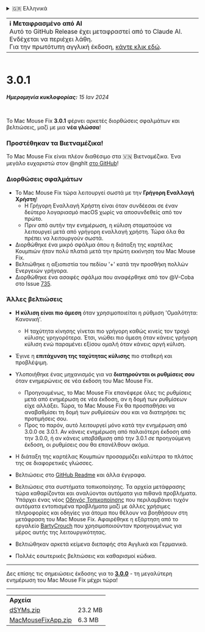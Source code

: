 <details>
<summary>🇬🇷 Ελληνικά</summary>

[🇬🇧 English (GitHub)](https://github.com/noah-nuebling/mac-mouse-fix/releases/tag/3.0.1)\
[🇦🇩 Català](https://redirect.macmousefix.com/?target=mmf-release&tag=3.0.1&locale=ca)\
[🇩🇪 Deutsch](https://redirect.macmousefix.com/?target=mmf-release&tag=3.0.1&locale=de)\
[🇪🇸 Español](https://redirect.macmousefix.com/?target=mmf-release&tag=3.0.1&locale=es)\
[🇫🇷 Français](https://redirect.macmousefix.com/?target=mmf-release&tag=3.0.1&locale=fr)\
[🇮🇩 Indonesia](https://redirect.macmousefix.com/?target=mmf-release&tag=3.0.1&locale=id)\
[🇮🇹 Italiano](https://redirect.macmousefix.com/?target=mmf-release&tag=3.0.1&locale=it)\
[🇭🇺 Magyar](https://redirect.macmousefix.com/?target=mmf-release&tag=3.0.1&locale=hu)\
[🇳🇱 Nederlands](https://redirect.macmousefix.com/?target=mmf-release&tag=3.0.1&locale=nl)\
[🇵🇱 Polski](https://redirect.macmousefix.com/?target=mmf-release&tag=3.0.1&locale=pl)\
[🇧🇷 Português (Brasil)](https://redirect.macmousefix.com/?target=mmf-release&tag=3.0.1&locale=pt-BR)\
[🇵🇹 Português (Portugal)](https://redirect.macmousefix.com/?target=mmf-release&tag=3.0.1&locale=pt-PT)\
[🇷🇴 Română](https://redirect.macmousefix.com/?target=mmf-release&tag=3.0.1&locale=ro)\
[🇸🇪 Svenska](https://redirect.macmousefix.com/?target=mmf-release&tag=3.0.1&locale=sv)\
[🇻🇳 Tiếng Việt](https://redirect.macmousefix.com/?target=mmf-release&tag=3.0.1&locale=vi)\
[🇹🇷 Türkçe](https://redirect.macmousefix.com/?target=mmf-release&tag=3.0.1&locale=tr)\
[🇨🇿 Čeština](https://redirect.macmousefix.com/?target=mmf-release&tag=3.0.1&locale=cs)\
**🇬🇷 Ελληνικά**\
[🇷🇺 Русский](https://redirect.macmousefix.com/?target=mmf-release&tag=3.0.1&locale=ru)\
[🇺🇦 Українська](https://redirect.macmousefix.com/?target=mmf-release&tag=3.0.1&locale=uk)\
[🇮🇱 עברית](https://redirect.macmousefix.com/?target=mmf-release&tag=3.0.1&locale=he)\
[🇸🇦 العربية](https://redirect.macmousefix.com/?target=mmf-release&tag=3.0.1&locale=ar)\
[🇮🇳 हिन्दी](https://redirect.macmousefix.com/?target=mmf-release&tag=3.0.1&locale=hi)\
[🇹🇭 ไทย](https://redirect.macmousefix.com/?target=mmf-release&tag=3.0.1&locale=th)\
[🇨🇳 中文 (简体)](https://redirect.macmousefix.com/?target=mmf-release&tag=3.0.1&locale=zh-Hans)\
[🇨🇳 中文 (繁體)](https://redirect.macmousefix.com/?target=mmf-release&tag=3.0.1&locale=zh-Hant)\
[🇭🇰 中文（香港)](https://redirect.macmousefix.com/?target=mmf-release&tag=3.0.1&locale=zh-HK)\
[🇯🇵 日本語](https://redirect.macmousefix.com/?target=mmf-release&tag=3.0.1&locale=ja)\
[🇰🇷 한국어](https://redirect.macmousefix.com/?target=mmf-release&tag=3.0.1&locale=ko)\
[Help translate Mac Mouse Fix to different languages!](https://github.com/noah-nuebling/mac-mouse-fix/discussions/731)
</details>
<table align=><td>
<b>ℹ️ Μεταφρασμένο από AI</b><br>
Αυτό το GitHub Release έχει μεταφραστεί από το Claude AI. Ενδέχεται να περιέχει λάθη.<br>
Για την πρωτότυπη αγγλική έκδοση, <a href="https://github.com/noah-nuebling/mac-mouse-fix/releases/tag/3.0.1">κάντε κλικ εδώ</a>.
</td></table>

<table></table>

# 3.0.1
***Ημερομηνία κυκλοφορίας:** 15 Ιαν 2024*

<br>

Το Mac Mouse Fix **3.0.1** φέρνει αρκετές διορθώσεις σφαλμάτων και βελτιώσεις, μαζί με μια **νέα γλώσσα**!

### Προστέθηκαν τα Βιετναμέζικα!

Το Mac Mouse Fix είναι πλέον διαθέσιμο στα 🇻🇳 Βιετναμέζικα. Ένα μεγάλο ευχαριστώ στον @nghlt [στο GitHub](https://GitHub.com/nghlt)!

### Διορθώσεις σφαλμάτων

- Το Mac Mouse Fix τώρα λειτουργεί σωστά με την **Γρήγορη Εναλλαγή Χρήστη**!
  - Η Γρήγορη Εναλλαγή Χρήστη είναι όταν συνδέεσαι σε έναν δεύτερο λογαριασμό macOS χωρίς να αποσυνδεθείς από τον πρώτο.
  - Πριν από αυτήν την ενημέρωση, η κύλιση σταματούσε να λειτουργεί μετά από γρήγορη εναλλαγή χρήστη. Τώρα όλα θα πρέπει να λειτουργούν σωστά.
- Διορθώθηκε ένα μικρό σφάλμα όπου η διάταξη της καρτέλας Κουμπιών ήταν πολύ πλατιά μετά την πρώτη εκκίνηση του Mac Mouse Fix.
- Βελτιώθηκε η αξιοπιστία του πεδίου '+' κατά την προσθήκη πολλών Ενεργειών γρήγορα.
- Διορθώθηκε ένα ασαφές σφάλμα που αναφέρθηκε από τον @V-Coba στο Issue [735](https://github.com/noah-nuebling/mac-mouse-fix/issues/735).

### Άλλες βελτιώσεις

- **Η κύλιση είναι πιο άμεση** όταν χρησιμοποιείται η ρύθμιση 'Ομαλότητα: Κανονική'.
  - Η ταχύτητα κίνησης γίνεται πιο γρήγορη καθώς κινείς τον τροχό κύλισης γρηγορότερα. Έτσι, νιώθει πιο άμεση όταν κάνεις γρήγορη κύλιση ενώ παραμένει εξίσου ομαλή όταν κάνεις αργή κύλιση.

- Έγινε η **επιτάχυνση της ταχύτητας κύλισης** πιο σταθερή και προβλέψιμη.
- Υλοποιήθηκε ένας μηχανισμός για να **διατηρούνται οι ρυθμίσεις σου** όταν ενημερώνεις σε νέα έκδοση του Mac Mouse Fix.
  - Προηγουμένως, το Mac Mouse Fix επανέφερε όλες τις ρυθμίσεις μετά από ενημέρωση σε νέα έκδοση, αν η δομή των ρυθμίσεων είχε αλλάξει. Τώρα, το Mac Mouse Fix θα προσπαθήσει να αναβαθμίσει τη δομή των ρυθμίσεών σου και να διατηρήσει τις προτιμήσεις σου.
  - Προς το παρόν, αυτό λειτουργεί μόνο κατά την ενημέρωση από 3.0.0 σε 3.0.1. Αν κάνεις ενημέρωση από παλαιότερη έκδοση από την 3.0.0, ή αν κάνεις _υποβάθμιση_ από την 3.0.1 _σε_ προηγούμενη έκδοση, οι ρυθμίσεις σου θα επανέλθουν ακόμα.
- Η διάταξη της καρτέλας Κουμπιών προσαρμόζει καλύτερα το πλάτος της σε διαφορετικές γλώσσες.
- Βελτιώσεις στο [GitHub Readme](https://github.com/noah-nuebling/mac-mouse-fix#background) και άλλα έγγραφα.
- Βελτιώσεις στα συστήματα τοπικοποίησης. Τα αρχεία μετάφρασης τώρα καθαρίζονται και αναλύονται αυτόματα για πιθανά προβλήματα. Υπάρχει ένας νέος [Οδηγός Τοπικοποίησης](https://github.com/noah-nuebling/mac-mouse-fix/discussions/731) που περιλαμβάνει τυχόν αυτόματα εντοπισμένα προβλήματα μαζί με άλλες χρήσιμες πληροφορίες και οδηγίες για άτομα που θέλουν να βοηθήσουν στη μετάφραση του Mac Mouse Fix. Αφαιρέθηκε η εξάρτηση από το εργαλείο [BartyCrouch](https://github.com/FlineDev/BartyCrouch) που χρησιμοποιούνταν προηγουμένως για μέρος αυτής της λειτουργικότητας.
- Βελτιώθηκαν αρκετά κείμενα διεπαφής στα Αγγλικά και Γερμανικά.
- Πολλές εσωτερικές βελτιώσεις και καθαρισμοί κώδικα.

---

Δες επίσης τις σημειώσεις έκδοσης για το [**3.0.0**](https://redirect.macmousefix.com/?target=mmf-release&tag=3.0.0&locale=el) - τη μεγαλύτερη ενημέρωση του Mac Mouse Fix μέχρι τώρα!

---

<table align="start">
<tr>
    <td colspan=2>
        <b>Αρχεία</b>
    </td>
</tr>
<tr>
    <td><a href="https://github.com/noah-nuebling/mac-mouse-fix/releases/download/3.0.1/dSYMs.zip">dSYMs.zip</a></td>
    <td>23.2 MB</td>
</tr>
<tr>
    <td><a href="https://github.com/noah-nuebling/mac-mouse-fix/releases/download/3.0.1/MacMouseFixApp.zip">MacMouseFixApp.zip</a></td>
    <td>6.3 MB</td>
</tr>
</table>